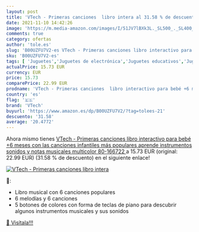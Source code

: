 ```yaml
---
layout: post
title: 'VTech - Primeras canciones  libro intera al 31.58 % de descuento'
date: 2021-11-10 14:42:26
image: 'https://m.media-amazon.com/images/I/51JV7lBXk3L._SL500_._SL400_.jpg'
comments: true
category: ofertas
author: 'tole.es'
slug: 'B00UZFU7V2-es VTech - Primeras canciones libro interactivo para bebé +6...'
sku: 'B00UZFU7V2-es'
tags: [ 'Juguetes','Juguetes de electrónica','Juguetes educativos','Juguetes y juegos','Libros electrónicos interactivos de aprendizaje','bebé','vtech', ]
actualPrice: 15.73 EUR
currency: EUR
price: 15.73
comparePrice: 22.99 EUR
prodname: 'VTech - Primeras canciones  libro interactivo para bebé +6 meses con las canciones infantiles más populares  aprende instrumentos  sonidos y notas musicales  multicolor  80-166722 '
country: 'es'
flag: '🇪🇸'
brand: 'VTech'
buyurl: 'https://www.amazon.es/dp/B00UZFU7V2/?tag=tolees-21'
descuento: '31.58'
average: '20.4772'
---
```


Ahora mismo tienes [VTech - Primeras canciones  libro interactivo para bebé +6 meses con las canciones infantiles más populares  aprende instrumentos  sonidos y notas musicales  multicolor  80-166722 ](https://www.amazon.es/dp/B00UZFU7V2/?tag=tolees-21) a 15.73 EUR (original: 22.99 EUR) (31.58 %  de descuento) en el siguiente enlace!

[![VTech - Primeras canciones  libro intera](https://m.media-amazon.com/images/I/51JV7lBXk3L._SL500_._SL400_.jpg)](https://www.amazon.es/dp/B00UZFU7V2/?tag=tolees-21)

🔎:

- Libro musical con 6 canciones populares
- 6 melodías y 6 canciones
- 5 botones de colores con forma de teclas de piano para descubrir algunos instrumentos musicales y sus sonidos

[🛒 Visítala!!!](https://www.amazon.es/dp/B00UZFU7V2/?tag=tolees-21)
